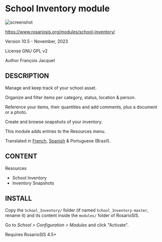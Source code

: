 School Inventory module
=======================

![screenshot](https://gitlab.com/francoisjacquet/School_Inventory/raw/master/screenshot.png?inline=false)

https://www.rosariosis.org/modules/school-inventory/

Version 10.5 - November, 2023

License GNU GPL v2

Author François Jacquet

DESCRIPTION
-----------
Manage and keep track of your school asset.

Organize and filter items per category, status, location & person.

Reference your items, their quantities and add comments, plus a document or a photo.

Create and browse snapshots of your inventory.

This module adds entries to the Resources menu.

Translated in [French](https://www.rosariosis.org/fr/modules/school-inventory/), [Spanish](https://www.rosariosis.org/es/modules/school-inventory/) & Portuguese (Brazil).

CONTENT
-------
Resources
- School Inventory
- Inventory Snapshots

INSTALL
-------
Copy the `School_Inventory/` folder (if named `School_Inventory-master`, rename it) and its content inside the `modules/` folder of RosarioSIS.

Go to _School > Configuration > Modules_ and click "Activate".

Requires RosarioSIS 4.5+
